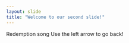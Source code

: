 ```yaml
---
layout: slide
title: "Welcome to our second slide!"
---
```

Redemption song
Use the left arrow to go back!
